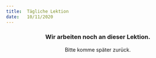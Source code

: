 ```yaml
---
title:  Tägliche Lektion
date:   10/11/2020
---
```


### <center>Wir arbeiten noch an dieser Lektion.</center>
<center>Bitte komme später zurück.</center>